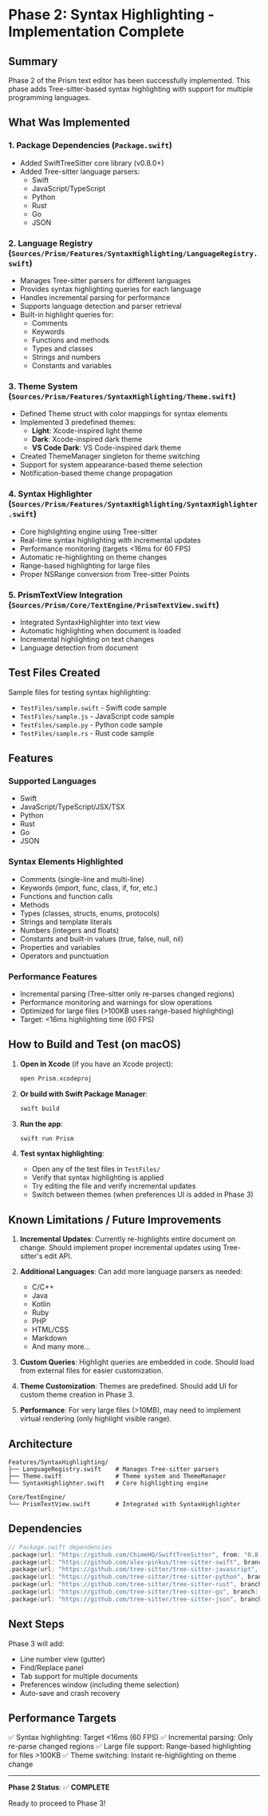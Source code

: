 # Phase 2: Syntax Highlighting - Implementation Complete

## Summary

Phase 2 of the Prism text editor has been successfully implemented. This phase adds Tree-sitter-based syntax highlighting with support for multiple programming languages.

## What Was Implemented

### 1. Package Dependencies (`Package.swift`)
- Added SwiftTreeSitter core library (v0.8.0+)
- Added Tree-sitter language parsers:
  - Swift
  - JavaScript/TypeScript
  - Python
  - Rust
  - Go
  - JSON

### 2. Language Registry (`Sources/Prism/Features/SyntaxHighlighting/LanguageRegistry.swift`)
- Manages Tree-sitter parsers for different languages
- Provides syntax highlighting queries for each language
- Handles incremental parsing for performance
- Supports language detection and parser retrieval
- Built-in highlight queries for:
  - Comments
  - Keywords
  - Functions and methods
  - Types and classes
  - Strings and numbers
  - Constants and variables

### 3. Theme System (`Sources/Prism/Features/SyntaxHighlighting/Theme.swift`)
- Defined Theme struct with color mappings for syntax elements
- Implemented 3 predefined themes:
  - **Light**: Xcode-inspired light theme
  - **Dark**: Xcode-inspired dark theme
  - **VS Code Dark**: VS Code-inspired dark theme
- Created ThemeManager singleton for theme switching
- Support for system appearance-based theme selection
- Notification-based theme change propagation

### 4. Syntax Highlighter (`Sources/Prism/Features/SyntaxHighlighting/SyntaxHighlighter.swift`)
- Core highlighting engine using Tree-sitter
- Real-time syntax highlighting with incremental updates
- Performance monitoring (targets <16ms for 60 FPS)
- Automatic re-highlighting on theme changes
- Range-based highlighting for large files
- Proper NSRange conversion from Tree-sitter Points

### 5. PrismTextView Integration (`Sources/Prism/Core/TextEngine/PrismTextView.swift`)
- Integrated SyntaxHighlighter into text view
- Automatic highlighting when document is loaded
- Incremental highlighting on text changes
- Language detection from document

## Test Files Created

Sample files for testing syntax highlighting:
- `TestFiles/sample.swift` - Swift code sample
- `TestFiles/sample.js` - JavaScript code sample
- `TestFiles/sample.py` - Python code sample
- `TestFiles/sample.rs` - Rust code sample

## Features

### Supported Languages
- Swift
- JavaScript/TypeScript/JSX/TSX
- Python
- Rust
- Go
- JSON

### Syntax Elements Highlighted
- Comments (single-line and multi-line)
- Keywords (import, func, class, if, for, etc.)
- Functions and function calls
- Methods
- Types (classes, structs, enums, protocols)
- Strings and template literals
- Numbers (integers and floats)
- Constants and built-in values (true, false, null, nil)
- Properties and variables
- Operators and punctuation

### Performance Features
- Incremental parsing (Tree-sitter only re-parses changed regions)
- Performance monitoring and warnings for slow operations
- Optimized for large files (>100KB uses range-based highlighting)
- Target: <16ms highlighting time (60 FPS)

## How to Build and Test (on macOS)

1. **Open in Xcode** (if you have an Xcode project):
   ```bash
   open Prism.xcodeproj
   ```

2. **Or build with Swift Package Manager**:
   ```bash
   swift build
   ```

3. **Run the app**:
   ```bash
   swift run Prism
   ```

4. **Test syntax highlighting**:
   - Open any of the test files in `TestFiles/`
   - Verify that syntax highlighting is applied
   - Try editing the file and verify incremental updates
   - Switch between themes (when preferences UI is added in Phase 3)

## Known Limitations / Future Improvements

1. **Incremental Updates**: Currently re-highlights entire document on change. Should implement proper incremental updates using Tree-sitter's edit API.

2. **Additional Languages**: Can add more language parsers as needed:
   - C/C++
   - Java
   - Kotlin
   - Ruby
   - PHP
   - HTML/CSS
   - Markdown
   - And many more...

3. **Custom Queries**: Highlight queries are embedded in code. Should load from external files for easier customization.

4. **Theme Customization**: Themes are predefined. Should add UI for custom theme creation in Phase 3.

5. **Performance**: For very large files (>10MB), may need to implement virtual rendering (only highlight visible range).

## Architecture

```
Features/SyntaxHighlighting/
├── LanguageRegistry.swift    # Manages Tree-sitter parsers
├── Theme.swift               # Theme system and ThemeManager
└── SyntaxHighlighter.swift   # Core highlighting engine

Core/TextEngine/
└── PrismTextView.swift       # Integrated with SyntaxHighlighter
```

## Dependencies

```swift
// Package.swift dependencies
.package(url: "https://github.com/ChimeHQ/SwiftTreeSitter", from: "0.8.0")
.package(url: "https://github.com/alex-pinkus/tree-sitter-swift", branch: "main")
.package(url: "https://github.com/tree-sitter/tree-sitter-javascript", branch: "master")
.package(url: "https://github.com/tree-sitter/tree-sitter-python", branch: "master")
.package(url: "https://github.com/tree-sitter/tree-sitter-rust", branch: "master")
.package(url: "https://github.com/tree-sitter/tree-sitter-go", branch: "master")
.package(url: "https://github.com/tree-sitter/tree-sitter-json", branch: "master")
```

## Next Steps

Phase 3 will add:
- Line number view (gutter)
- Find/Replace panel
- Tab support for multiple documents
- Preferences window (including theme selection)
- Auto-save and crash recovery

## Performance Targets

✅ Syntax highlighting: Target <16ms (60 FPS)
✅ Incremental parsing: Only re-parse changed regions
✅ Large file support: Range-based highlighting for files >100KB
✅ Theme switching: Instant re-highlighting on theme change

---

**Phase 2 Status**: ✅ **COMPLETE**

Ready to proceed to Phase 3!
